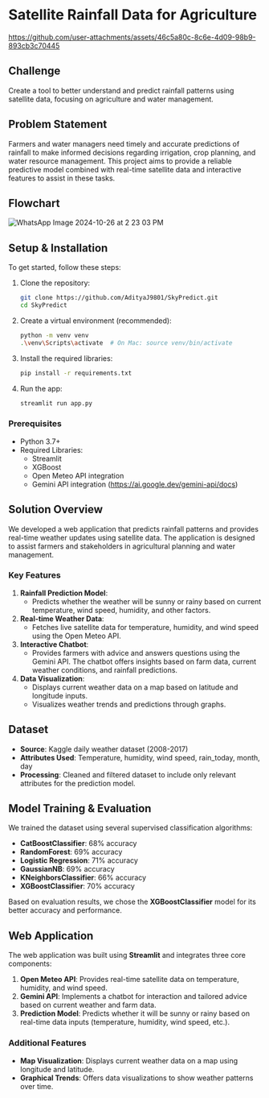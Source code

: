 # Satellite Rainfall Data for Agriculture


https://github.com/user-attachments/assets/46c5a80c-8c6e-4d09-98b9-893cb3c70445


## Challenge
Create a tool to better understand and predict rainfall patterns using satellite data, focusing on agriculture and water management.

## Problem Statement
Farmers and water managers need timely and accurate predictions of rainfall to make informed decisions regarding irrigation, crop planning, and water resource management. This project aims to provide a reliable predictive model combined with real-time satellite data and interactive features to assist in these tasks.

## Flowchart
![WhatsApp Image 2024-10-26 at 2 23 03 PM](https://github.com/user-attachments/assets/d818b55f-a77c-4545-93cc-423efd69ca0c)

## Setup & Installation

To get started, follow these steps:

1. Clone the repository:
    ```bash
    git clone https://github.com/AdityaJ9801/SkyPredict.git
    cd SkyPredict
    ```
2. Create a virtual environment (recommended):
    ```bash
    python -m venv venv
    .\venv\Scripts\activate  # On Mac: source venv/bin/activate
    ```
3. Install the required libraries:
    ```bash
    pip install -r requirements.txt
    ```
4. Run the app:
    ```bash
    streamlit run app.py
    ```
### Prerequisites
- Python 3.7+
- Required Libraries: 
  - Streamlit
  - XGBoost
  - Open Meteo API integration
  - Gemini API integration (https://ai.google.dev/gemini-api/docs)
## Solution Overview
We developed a web application that predicts rainfall patterns and provides real-time weather updates using satellite data. The application is designed to assist farmers and stakeholders in agricultural planning and water management.

### Key Features
1. **Rainfall Prediction Model**:
   - Predicts whether the weather will be sunny or rainy based on current temperature, wind speed, humidity, and other factors.
2. **Real-time Weather Data**:
   - Fetches live satellite data for temperature, humidity, and wind speed using the Open Meteo API.
3. **Interactive Chatbot**:
   - Provides farmers with advice and answers questions using the Gemini API. The chatbot offers insights based on farm data, current weather conditions, and rainfall predictions.
4. **Data Visualization**:
   - Displays current weather data on a map based on latitude and longitude inputs.
   - Visualizes weather trends and predictions through graphs.

## Dataset
- **Source**: Kaggle daily weather dataset (2008-2017)
- **Attributes Used**: Temperature, humidity, wind speed, rain_today, month, day
- **Processing**: Cleaned and filtered dataset to include only relevant attributes for the prediction model.

## Model Training & Evaluation
We trained the dataset using several supervised classification algorithms:
- **CatBoostClassifier**: 68% accuracy
- **RandomForest**: 69% accuracy
- **Logistic Regression**: 71% accuracy
- **GaussianNB**: 69% accuracy
- **KNeighborsClassifier**: 66% accuracy
- **XGBoostClassifier**: 70% accuracy

Based on evaluation results, we chose the **XGBoostClassifier** model for its better accuracy and performance.

## Web Application
The web application was built using **Streamlit** and integrates three core components:
1. **Open Meteo API**: Provides real-time satellite data on temperature, humidity, and wind speed.
2. **Gemini API**: Implements a chatbot for interaction and tailored advice based on current weather and farm data.
3. **Prediction Model**: Predicts whether it will be sunny or rainy based on real-time data inputs (temperature, humidity, wind speed, etc.).

### Additional Features
- **Map Visualization**: Displays current weather data on a map using longitude and latitude.
- **Graphical Trends**: Offers data visualizations to show weather patterns over time.








